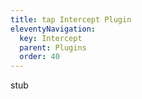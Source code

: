 ```yaml
---
title: tap Intercept Plugin
eleventyNavigation:
  key: Intercept
  parent: Plugins
  order: 40
---
```


stub
